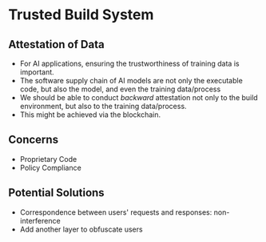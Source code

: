 # Trusted Build System

## Attestation of Data

- For AI applications, ensuring the trustworthiness of training data is important.
- The software supply chain of AI models are not only the executable code, but also the model, and even the training data/process
- We should be able to conduct *backward* attestation not only to the build environment, but also to the training data/process.
- This might be achieved via the blockchain.

## Concerns

- Proprietary Code
- Policy Compliance

## Potential Solutions

- Correspondence between users' requests and responses: non-interference
- Add another layer to obfuscate users
